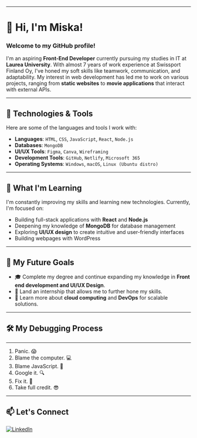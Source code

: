 
---

# 👋 Hi, I'm Miska!

### Welcome to my GitHub profile!

I'm an aspiring **Front-End Developer** currently pursuing my studies in IT at **Laurea University**. With almost 7 years of work experience at Swissport Finland Oy, I've honed my soft skills like teamwork, communication, and adaptability. My interest in web development has led me to work on various projects, ranging from **static websites** to **movie applications** that interact with external APIs.

---

## 🔧 **Technologies & Tools**

Here are some of the languages and tools I work with:

- **Languages**: `HTML`, `CSS`, `JavaScript`, `React`, `Node.js`
- **Databases**: `MongoDB`
- **UI/UX Tools**: `Figma`, `Canva`, `Wireframing`
- **Development Tools**: `GitHub`, `Netlify`, `Microsoft 365`
- **Operating Systems**: `Windows`, `macOS`, `Linux (Ubuntu distro)`

---

## 🌱 **What I'm Learning**

I'm constantly improving my skills and learning new technologies. Currently, I'm focused on:

- Building full-stack applications with **React** and **Node.js**
- Deepening my knowledge of **MongoDB** for database management
- Exploring **UI/UX design** to create intuitive and user-friendly interfaces
- Building webpages with WordPress
---

## 🚀 **My Future Goals**

- 🎓 Complete my degree and continue expanding my knowledge in **Front end development and UI/UX Design**.
- 💼 Land an internship that allows me to further hone my skills.
- 🌱 Learn more about **cloud computing** and **DevOps** for scalable solutions.

---
## 🛠️ **My Debugging Process**

---
1. Panic. 😱
2. Blame the computer. 💻
3. Blame JavaScript. 🤨
4. Google it. 🔍
5. Fix it. 🎉
6. Take full credit. 😎
   
---
## 📫 **Let's Connect**

[![LinkedIn](https://img.shields.io/badge/LinkedIn-0077B5?style=for-the-badge&logo=linkedin&logoColor=white)](https://www.linkedin.com/in/miska-tevilin-386083262/)
